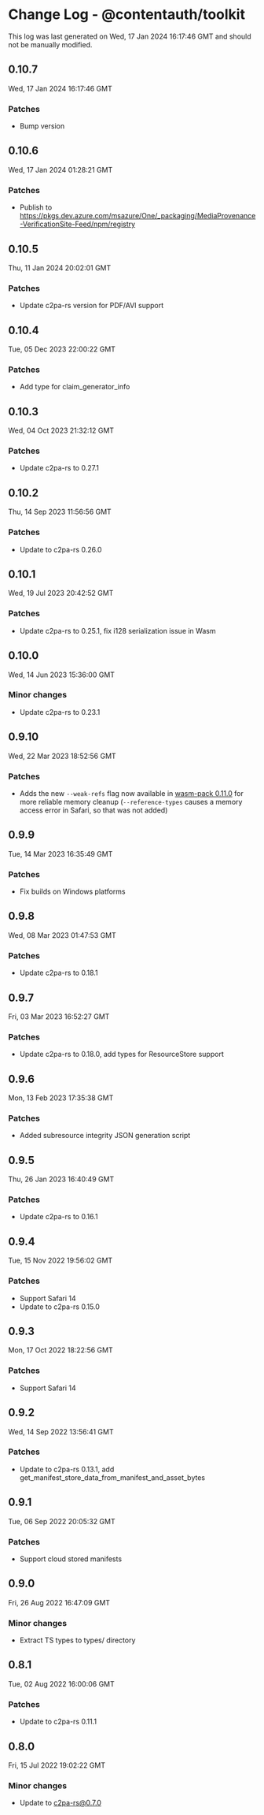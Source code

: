 # Change Log - @contentauth/toolkit

This log was last generated on Wed, 17 Jan 2024 16:17:46 GMT and should not be manually modified.

## 0.10.7
Wed, 17 Jan 2024 16:17:46 GMT

### Patches

- Bump version

## 0.10.6
Wed, 17 Jan 2024 01:28:21 GMT

### Patches

- Publish to https://pkgs.dev.azure.com/msazure/One/_packaging/MediaProvenance-VerificationSite-Feed/npm/registry

## 0.10.5
Thu, 11 Jan 2024 20:02:01 GMT

### Patches

- Update c2pa-rs version for PDF/AVI support

## 0.10.4
Tue, 05 Dec 2023 22:00:22 GMT

### Patches

- Add type for claim_generator_info

## 0.10.3
Wed, 04 Oct 2023 21:32:12 GMT

### Patches

- Update c2pa-rs to 0.27.1

## 0.10.2
Thu, 14 Sep 2023 11:56:56 GMT

### Patches

- Update to c2pa-rs 0.26.0

## 0.10.1
Wed, 19 Jul 2023 20:42:52 GMT

### Patches

- Update c2pa-rs to 0.25.1, fix i128 serialization issue in Wasm

## 0.10.0
Wed, 14 Jun 2023 15:36:00 GMT

### Minor changes

- Update c2pa-rs to 0.23.1

## 0.9.10
Wed, 22 Mar 2023 18:52:56 GMT

### Patches

- Adds the new `--weak-refs` flag now available in [wasm-pack 0.11.0](https://github.com/rustwasm/wasm-pack/blob/master/CHANGELOG.md#-fixes) for more reliable memory cleanup (`--reference-types` causes a memory access error in Safari, so that was not added)

## 0.9.9
Tue, 14 Mar 2023 16:35:49 GMT

### Patches

- Fix builds on Windows platforms

## 0.9.8
Wed, 08 Mar 2023 01:47:53 GMT

### Patches

- Update c2pa-rs to 0.18.1

## 0.9.7
Fri, 03 Mar 2023 16:52:27 GMT

### Patches

- Update c2pa-rs to 0.18.0, add types for ResourceStore support

## 0.9.6
Mon, 13 Feb 2023 17:35:38 GMT

### Patches

- Added subresource integrity JSON generation script

## 0.9.5
Thu, 26 Jan 2023 16:40:49 GMT

### Patches

- Update c2pa-rs to 0.16.1

## 0.9.4
Tue, 15 Nov 2022 19:56:02 GMT

### Patches

- Support Safari 14
- Update to c2pa-rs 0.15.0

## 0.9.3
Mon, 17 Oct 2022 18:22:56 GMT

### Patches

- Support Safari 14

## 0.9.2
Wed, 14 Sep 2022 13:56:41 GMT

### Patches

- Update to c2pa-rs 0.13.1, add get_manifest_store_data_from_manifest_and_asset_bytes

## 0.9.1
Tue, 06 Sep 2022 20:05:32 GMT

### Patches

- Support cloud stored manifests

## 0.9.0
Fri, 26 Aug 2022 16:47:09 GMT

### Minor changes

- Extract TS types to types/ directory

## 0.8.1
Tue, 02 Aug 2022 16:00:06 GMT

### Patches

- Update to c2pa-rs 0.11.1

## 0.8.0
Fri, 15 Jul 2022 19:02:22 GMT

### Minor changes

- Update to c2pa-rs@0.7.0

